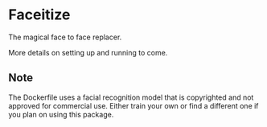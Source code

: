 # Faceitize

The magical face to face replacer.

More details on setting up and running to come.

## Note
The Dockerfile uses a facial recognition model that is copyrighted and not approved for commercial use.  Either train your own or find a different one if you plan on using this package.

